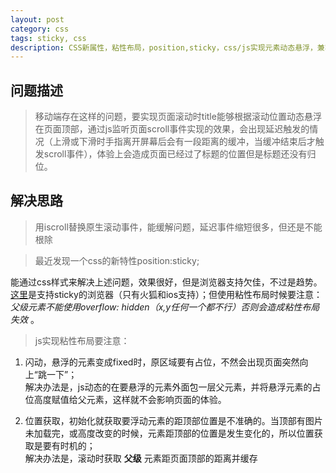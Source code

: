 ```yaml
---
layout: post
category: css
tags: sticky, css
description: CSS新属性，粘性布局，position,sticky，css/js实现元素动态悬浮，兼容性，以及在移动端的体验问题以及对应的解决办法总结；
---
```




## 问题描述
	  
  

> 移动端存在这样的问题，要实现页面滚动时title能够根据滚动位置动态悬浮在页面顶部，通过js监听页面scroll事件实现的效果，会出现延迟触发的情况（上滑或下滑时手指离开屏幕后会有一段距离的缓冲，当缓冲结束后才触发scroll事件），体验上会造成页面已经过了标题的位置但是标题还没有归位。  


  

## 解决思路
    


> 用iscroll替换原生滚动事件，能缓解问题，延迟事件缩短很多，但还是不能根除    


> 最近发现一个css的新特性position:sticky;   

能通过css样式来解决上述问题，效果很好，但是浏览器支持欠佳，不过是趋势。[这里](http://caniuse.com/#search=sticky)是支持sticky的浏览器（只有火狐和ios支持）；但使用粘性布局时候要注意：*父级元素不能使用overflow: hidden（x,y任何一个都不行）否则会造成粘性布局失效* 。
  
> js实现粘性布局要注意：  

 1. 闪动，悬浮的元素变成fixed时，原区域要有占位，不然会出现页面突然向上“跳一下”；  
解决办法是，js动态的在要悬浮的元素外面包一层父元素，并将悬浮元素的占位高度赋值给父元素，这样就不会影响页面的体验。  

 2. 位置获取，初始化就获取要浮动元素的距顶部位置是不准确的。当顶部有图片未加载完，或高度改变的时候，元素距顶部的位置是发生变化的，所以位置获取是要有时机的；  
解决办法是，滚动时获取 **父级** 元素距页面顶部的距离并缓存



[jekyll]: http://jekyllrb.com/ "Jekyll 官方文档"
[emacs-jekyll]: https://github.com/diasjorge/jekyll.el "Emacs Jekyll 插件"
[emacs-jekyll-better]: https://github.com/tangjiujun/emacs.d/blob/master/custom-util/jekyll.el "修改后的 Emacs Jekyll 插件"